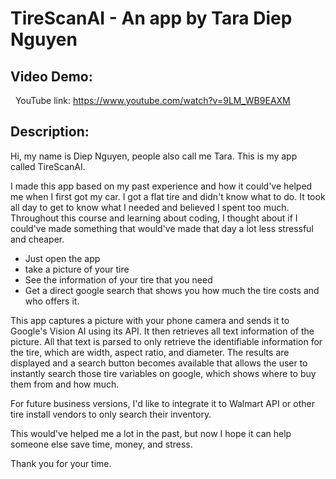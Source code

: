 # TireScanAI - An app by Tara Diep Nguyen

Video Demo:
--
 
YouTube link: https://www.youtube.com/watch?v=9LM_WB9EAXM

Description:
--

Hi, my name is Diep Nguyen, people also call me Tara. This is my app called TireScanAI. 

I made this app based on my past experience and how it could've helped me when I first got my car. I got a flat tire and didn't know what to do. It took all day to get to know what I needed and believed I spent too much. Throughout this course and learning about coding, I thought about if I could've made something that would've made that day a lot less stressful and cheaper. 

- Just open the app
- take a picture of your tire
- See the information of your tire that you need
- Get a direct google search that shows you how much the tire costs and who offers it.

This app captures a picture with your phone camera and sends it to Google's Vision AI using its API. It then retrieves all text information of the picture. All that text is parsed to only retrieve the identifiable information for the tire, which are width, aspect ratio, and diameter. The results are displayed and a search button becomes available that allows the user to instantly search those tire variables on google, which shows where to buy them from and how much.

For future business versions, I'd like to integrate it to Walmart API or other tire install vendors to only search their inventory. 

This would've helped me a lot in the past, but now I hope it can help someone else save time, money, and stress. 

Thank you for your time.
